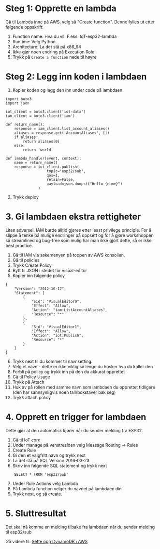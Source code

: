 # Steg 1: Opprette en lambda

Gå til Lambda inne på AWS, velg så "Create function". Denne fylles ut etter følgende oppskrift:
1. Function name: Hva du vil. F.eks. IoT-esp32-lambda
2. Runtime: Velg Python
3. Architecture: La det stå på x86_64
4. Ikke gjør noen endring på Execution Role
5. Trykk på `Create a function` nede til høyre

# Steg 2: Legg inn koden i lambdaen

1. Kopier koden og legg den inn under code på lambdaen
   

```
import boto3
import json
        
iot_client = boto3.client('iot-data')
iam_client = boto3.client('iam')
        
def return_name():
    response = iam_client.list_account_aliases()
    aliases = response.get('AccountAliases', [])
    if aliases:
        return aliases[0]
    else:
        return 'world'
        
def lambda_handler(event, context):
    name = return_name()
    response = iot_client.publish(
                   topic='esp32/sub',
                   qos=1,
                   retain=False,
                   payload=json.dumps(f"Hello {name}")
               )
```

2. Trykk deploy

# 3. Gi lambdaen ekstra rettigheter
Liten advarsel. IAM burde alltid gjøres etter least privilege principle. For å slippe å tenke på mulige endringer på oppsett og for å gjøre workshoppen så streamlined og bug-free som mulig har man ikke gjort dette, så er ikke best practice. 

1. Gå til IAM via søkemenyen på toppen av AWS konsollen. 
2. Gå til policies
3. Trykk Create Policy
4. Bytt til JSON i stedet for visual-editor
5. Kopier inn følgende policy

```
{
    "Version": "2012-10-17",
    "Statement": [
        {
            "Sid": "VisualEditor0",
            "Effect": "Allow",
            "Action": "iam:ListAccountAliases",
            "Resource": "*"
        },
        {
            "Sid": "VisualEditor1",
            "Effect": "Allow",
            "Action": "iot:Publish",
            "Resource": "*"
        }
    ]
}
```

6. Trykk next til du kommer til navnsetting.
7. Velg et navn - dette er ikke viktig så lenge du husker hva du kaller den
8. Forbli på policy og trykk inn på den du akkurat opprettet
9. Gå til Policy Usage
10. Trykk på Attach
11. Huk av på rollen med samme navn som lambdaen du opprettet tidligere (den har sannsynligvis noen tall/bokstaver bak seg)
12. Trykk attach policy

# 4. Opprett en trigger for lambdaen
Dette gjør at den automatisk kjører når du sender melding fra ESP32. 
1. Gå til IoT core
2. Under manage på venstresiden velg Message Routing -> Rules
3. Create Rule
4. Gi den et valgfritt navn og trykk next
5. La det stå på SQL Version 2016-03-23
6. Skriv inn følgende SQL statement og trykk next
```
    SELECT * FROM 'esp32/pub'
```
7. Under Rule Actions velg Lambda
8. På Lambda function velger du navnet på lambdaen din
9. Trykk next, og så create.

# 5.  Sluttresultat
Det skal nå komme en melding tilbake fra lambdaen når du sender melding til esp32/sub 
 
Gå videre til: [Sette opp DynamoDB i AWS](./10_Sette_opp_DynamoDB_Sky.md)


